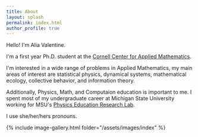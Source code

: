 ```yaml
---
title: About
layout: splash
permalink: index.html
author_profile: true
---
```



Hello! I'm Alia Valentine.

I'm a first year Ph.D. student at the [Cornell Center for Applied Mathematics](https://www.cam.cornell.edu/cam).

I'm interested in a wide range of problems in Applied Mathematics, my main areas of interest are statistical physics, dynamical systems, mathematical ecology, collective behavior, and information theory. 

Additionally, Physics, Math, and Computaion education is important to me. I spent most of my undergraduate career at Michigan State University working for MSU's [Physics Education Research Lab](https://perl.natsci.msu.edu/).


I use she/her/hers pronouns.

{% include image-gallery.html folder="/assets/images/index" %}